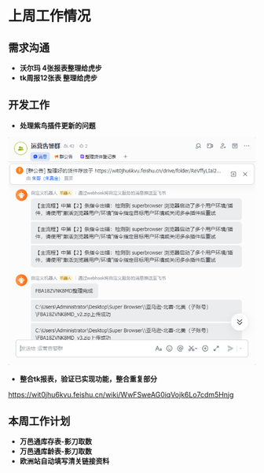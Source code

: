 # 上周工作情况
## **需求沟通**
- **沃尔玛 4张报表整理给虎步**
- **tk周报12张表 整理给虎步**



## **开发工作**
- **处理紫鸟插件更新的问题**

<img src="https://github.com/judokin/rpa_tools/blob/main/weekly_report/img/screenshot-20250811-141917.png" alt="图片alt" width="600" />

- **整合tk报表，验证已实现功能，整合重复部分**

https://wit0jhu6kvu.feishu.cn/wiki/WwFSweAG0iqVojk6Lo7cdm5Hnjg

## **本周工作计划**
- **万邑通库存表-影刀取数**
- **万邑通库龄表-影刀取数**
- **欧洲站自动填写清关链接资料** 
